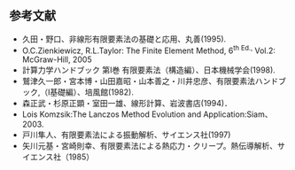 ## 参考文献

  - 久田・野口、非線形有限要素法の基礎と応用、丸善(1995).
  - O.C.Zienkiewicz, R.L.Taylor: The Finite Element Method, 6<sup>th</sup><sup> Ed.,</sup> Vol.2: McGraw-Hill, 2005
  - 計算力学ハンドブック 第I巻 有限要素法（構造編）、日本機械学会(1998).
  - 鷲津久一郎・宮本博・山田嘉昭・山本善之・川井忠彦、有限要素法ハンドブック,（I基礎編）、培風館(1982).
  - 森正武・杉原正顕・室田一雄、線形計算、岩波書店(1994)．
  - Lois Komzsik:The Lanczos Method Evolution and Application:Siam、2003.
  - 戸川隼人、有限要素法による振動解析、サイエンス社(1997)
  - 矢川元基・宮崎則幸、有限要素法による熱応力・クリープ。熱伝導解析、サイエンス社（1985）


